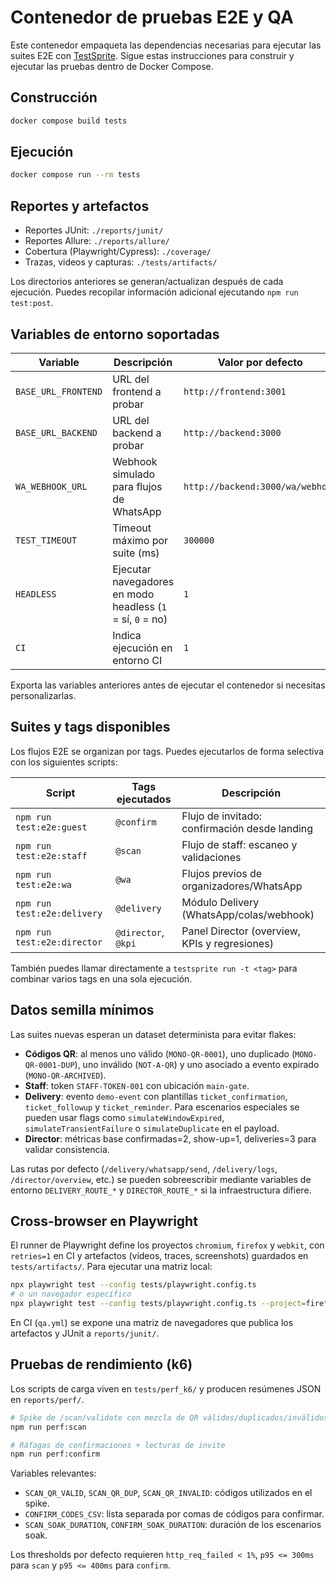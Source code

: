 # Contenedor de pruebas E2E y QA

Este contenedor empaqueta las dependencias necesarias para ejecutar las suites E2E con [TestSprite](https://github.com/turbot/ava). Sigue estas instrucciones para construir y ejecutar las pruebas dentro de Docker Compose.

## Construcción

```bash
docker compose build tests
```

## Ejecución

```bash
docker compose run --rm tests
```

## Reportes y artefactos

- Reportes JUnit: `./reports/junit/`
- Reportes Allure: `./reports/allure/`
- Cobertura (Playwright/Cypress): `./coverage/`
- Trazas, videos y capturas: `./tests/artifacts/`

Los directorios anteriores se generan/actualizan después de cada ejecución. Puedes recopilar información adicional ejecutando `npm run test:post`.

## Variables de entorno soportadas

| Variable             | Descripción                                               | Valor por defecto                         |
| -------------------- | --------------------------------------------------------- | ----------------------------------------- |
| `BASE_URL_FRONTEND`  | URL del frontend a probar                                 | `http://frontend:3001`                    |
| `BASE_URL_BACKEND`   | URL del backend a probar                                  | `http://backend:3000`                     |
| `WA_WEBHOOK_URL`     | Webhook simulado para flujos de WhatsApp                  | `http://backend:3000/wa/webhook`          |
| `TEST_TIMEOUT`       | Timeout máximo por suite (ms)                             | `300000`                                  |
| `HEADLESS`           | Ejecutar navegadores en modo headless (`1` = sí, `0` = no) | `1`                                       |
| `CI`                 | Indica ejecución en entorno CI                            | `1`                                       |

Exporta las variables anteriores antes de ejecutar el contenedor si necesitas personalizarlas.

## Suites y tags disponibles

Los flujos E2E se organizan por tags. Puedes ejecutarlos de forma selectiva con los siguientes scripts:

| Script                         | Tags ejecutados           | Descripción                                     |
| ------------------------------ | ------------------------- | ----------------------------------------------- |
| `npm run test:e2e:guest`       | `@confirm`                | Flujo de invitado: confirmación desde landing   |
| `npm run test:e2e:staff`       | `@scan`                   | Flujo de staff: escaneo y validaciones          |
| `npm run test:e2e:wa`          | `@wa`                     | Flujos previos de organizadores/WhatsApp        |
| `npm run test:e2e:delivery`    | `@delivery`               | Módulo Delivery (WhatsApp/colas/webhook)        |
| `npm run test:e2e:director`    | `@director`, `@kpi`       | Panel Director (overview, KPIs y regresiones)   |

También puedes llamar directamente a `testsprite run -t <tag>` para combinar varios tags en una sola ejecución.

## Datos semilla mínimos

Las suites nuevas esperan un dataset determinista para evitar flakes:

- **Códigos QR**: al menos uno válido (`MONO-QR-0001`), uno duplicado (`MONO-QR-0001-DUP`), uno inválido (`NOT-A-QR`) y uno asociado a evento expirado (`MONO-QR-ARCHIVED`).
- **Staff**: token `STAFF-TOKEN-001` con ubicación `main-gate`.
- **Delivery**: evento `demo-event` con plantillas `ticket_confirmation`, `ticket_followup` y `ticket_reminder`. Para escenarios especiales se pueden usar flags como `simulateWindowExpired`, `simulateTransientFailure` o `simulateDuplicate` en el payload.
- **Director**: métricas base confirmadas=2, show-up=1, deliveries=3 para validar consistencia.

Las rutas por defecto (`/delivery/whatsapp/send`, `/delivery/logs`, `/director/overview`, etc.) se pueden sobreescribir mediante variables de entorno `DELIVERY_ROUTE_*` y `DIRECTOR_ROUTE_*` si la infraestructura difiere.

## Cross-browser en Playwright

El runner de Playwright define los proyectos `chromium`, `firefox` y `webkit`, con `retries=1` en CI y artefactos (videos, traces, screenshots) guardados en `tests/artifacts/`. Para ejecutar una matriz local:

```bash
npx playwright test --config tests/playwright.config.ts
# o un navegador específico
npx playwright test --config tests/playwright.config.ts --project=firefox
```

En CI (`qa.yml`) se expone una matriz de navegadores que publica los artefactos y JUnit a `reports/junit/`.

## Pruebas de rendimiento (k6)

Los scripts de carga viven en `tests/perf_k6/` y producen resúmenes JSON en `reports/perf/`.

```bash
# Spike de /scan/validate con mezcla de QR válidos/duplicados/inválidos
npm run perf:scan

# Ráfagas de confirmaciones + lecturas de invite
npm run perf:confirm
```

Variables relevantes:

- `SCAN_QR_VALID`, `SCAN_QR_DUP`, `SCAN_QR_INVALID`: códigos utilizados en el spike.
- `CONFIRM_CODES_CSV`: lista separada por comas de códigos para confirmar.
- `SCAN_SOAK_DURATION`, `CONFIRM_SOAK_DURATION`: duración de los escenarios soak.

Los thresholds por defecto requieren `http_req_failed < 1%`, `p95 <= 300ms` para `scan` y `p95 <= 400ms` para `confirm`.
